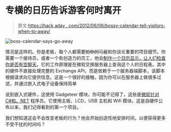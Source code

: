 # 专横的日历告诉游客何时离开

> 原文:[https://hack aday . com/2012/06/06/bossy-calendar-tell-visitors-when-to-away/](https://hackaday.com/2012/06/06/bossy-calendar-tells-visitors-when-to-go-away/)

![](../Images/d0da4e4aa9e17848cb380cd0f47232b6.png "boss-calendar-says-go-away")

情况是这样的。你是老板，每个人都需要~~拍你的马屁~~和你谈论重要的项目细节。你需要一个接待员，或者一个有创造力的员工，他会[制作一个日历显示，让人们检查你是否有空聊天](http://technicalstuffhopefullyuseful.blogspot.dk/2012/06/physical-exchange-calendar-notification.html)。它的工作原理是在微软交换服务器上查询这个人的日程表。其中的硬件不直接处理完整的 Exchange API，而是依赖于一个服务器端脚本，该脚本根据请求向它提供信息。这是一个很好的接触，因为你可以在服务器上做很多过滤，并通过嵌入式电子设备保持简单

说到嵌入式硬件，这使用 Gadgeteer 模块。你可能不记得了，这些是[微软针对 C#和。NET](http://hackaday.com/2011/08/03/microsofts-attempt-at-an-arduino-killer-feels-like-a-gimmick/) 程序员。它使用主板，LCD，USB 主机和 Wifi 模块。这是自硬件公布以来，我们记得看到的第一个项目。

我们想知道这会不会改变老板的行为？他会开始创造性地安排时间，以便获得更多不受干扰的时间吗？